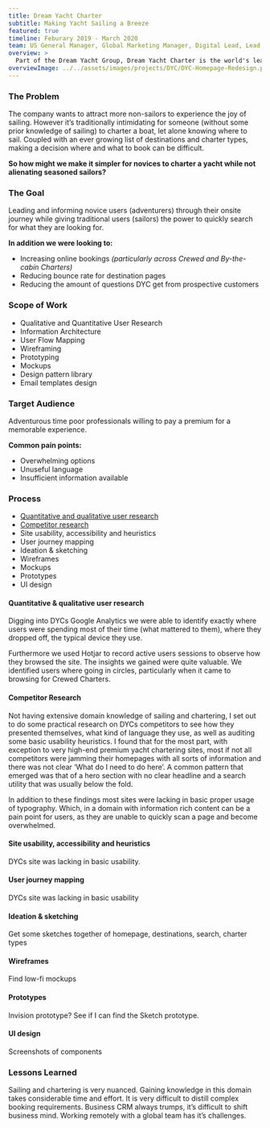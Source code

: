 ```yaml
---
title: Dream Yacht Charter
subtitle: Making Yacht Sailing a Breeze
featured: true
timeline: Feburary 2019 - March 2020
team: US General Manager, Global Marketing Manager, Digital Lead, Lead Developer, Project Manager, External SEO Agency
overview: >
  Part of the Dream Yacht Group, Dream Yacht Charter is the world's leading ocean tourism company with a fleet of 1,250+ yachts scattered across 60+ destinations around the globe. The company was experiencing a growth spurt pre COVID-19 that was outpacing its ability to carefully consider design and  user experience. With a leaking Wordpress template that was dated and not exactly fit for purpose, I was tasked with steering the redesign of the Dream Yacht Groups flagship product.
overviewImage: ../../assets/images/projects/DYC/DYC-Homepage-Redesign.png
---
```

### The Problem
The company wants to attract more non-sailors to experience the joy of sailing. However it’s traditionally intimidating for someone (without some prior knowledge of sailing) to charter a boat, let alone knowing where to sail. Coupled with an ever growing list of destinations and charter types, making a decision where and what to book can be difficult.

**So how might we make it simpler for novices to charter a yacht while not alienating seasoned sailors?**

### The Goal
Leading and informing novice users (adventurers) through their onsite journey while giving traditional users (sailors) the power to quickly search for what they are looking for.

**In addition we were looking to:**
- Increasing online bookings *(particularly across Crewed and By-the-cabin Charters)*
- Reducing bounce rate for destination pages
- Reducing the amount of questions DYC get from prospective customers

### Scope of Work
- Qualitative and Quantitative User Research
- Information Architecture
- User Flow Mapping
- Wireframing
- Prototyping
- Mockups
- Design pattern library
- Email templates design

### Target Audience
Adventurous time poor professionals willing to pay a premium for a memorable experience. 

**Common pain points:**
- Overwhelming options
- Unuseful language
- Insufficient information available

### Process

- [Quantitative and qualitative user research](#quantitative--qualitative-user-research)
- [Competitor research](#competitor-research)
- Site usability, accessibility and heuristics
- User journey mapping 
- Ideation & sketching
- Wireframes
- Mockups
- Prototypes
- UI design
<!-- <ol>
  <li>[Quantitative and qualitative user research](#quantitative--qualitative-user-research)</li>
  <li>[Competitor research](competitor-research)</li>
  <li>Site usability, accessibility and heuristics</li>
  <li>User journey mapping </li>
  <li>Ideation & sketching</li>
  <li>Wireframes</li>
  <li>Mockups</li>
  <li>Prototypes</li>
  <li>UI design</li>
</ol> -->

#### Quantitative & qualitative user research
Digging into DYCs Google Analytics we were able to identify exactly where users were spending most of their time (what mattered to them), where they dropped off, the typical device they use.
 
Furthermore we used Hotjar to record active users sessions to observe how they browsed the site. The insights we gained were quite valuable. We identified users where going in circles, particularly when it came to browsing for Crewed Charters. 

#### Competitor Research
Not having extensive domain knowledge of sailing and chartering,  I set out to do some practical research on DYCs competitors to see how they presented themselves, what kind of language they use, as well as auditing some basic usability heuristics. I found that for the most part, with exception to very high-end premium yacht chartering sites, most if not all competitors were jamming their homepages with all sorts of information and there was not clear ‘What do I need to do here’. A common pattern that emerged was that of a hero section with no clear headline and a search utility that was usually below the fold.

In addition to these findings most sites were lacking in basic proper usage of typography. Which, in a domain with information rich content can be a pain point for users, as they are unable to quickly scan a page and become overwhelmed.

#### Site usability, accessibility and heuristics
DYCs site was lacking in basic usability.

#### User journey mapping
DYCs site was lacking in basic usability

#### Ideation & sketching
Get some sketches together of homepage, destinations, search, charter types 

<g-image src="http://placehold.it/600" quality="10" width="600" height="600" fit="contain" class="" alt="image description"></g-image>

<g-image src="http://placehold.it/600" quality="10" width="600" height="600" fit="contain" class="" alt="image description"></g-image>

#### Wireframes
Find low-fi mockups 

<g-image src="http://placehold.it/600" quality="10" width="600" height="600" fit="contain" class="" alt="image description"></g-image>

<g-image src="http://placehold.it/600" quality="10" width="600" height="600" fit="contain" class="" alt="image description"></g-image>

#### Prototypes
Invision prototype? See if I can find the Sketch prototype. 

#### UI design
Screenshots of components

<g-image src="http://placehold.it/600" quality="10" width="600" height="600" fit="contain" class="" alt="image description"></g-image>

<g-image src="http://placehold.it/600" quality="10" width="600" height="600" fit="contain" class="" alt="image description"></g-image>

### Lessons Learned
Sailing and chartering is very nuanced. Gaining knowledge in this domain takes considerable time and effort. It is very difficult to distill complex booking requirements. Business CRM always trumps, it’s difficult to shift business mind. Working remotely with a global team has it’s challenges.
